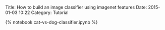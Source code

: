 Title: How to build an image classifier using imagenet features
Date: 2015-01-03 10:22
Category: Tutorial

{% notebook cat-vs-dog-classifier.ipynb %}
